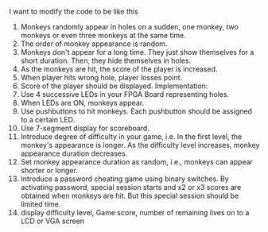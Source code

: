I want to modify the code to be like this
1. Monkeys randomly appear in holes on a sudden, one monkey, two monkeys or even three monkeys at the same time.
2. The order of monkey appearance is random.
3. Monkeys don't appear for a long time. They just show themselves for a short duration. Then, they hide themselves in holes.
4. As the monkeys are hit, the score of the player is increased.
5. When player hits wrong hole, player losses point.
6. Score of the player should be displayed.
Implementation:
1. Use 4 successive LEDs in your FPGA Board representing holes.
2. When LEDs are ON, monkeys appear.
3. Use pushbuttons to hit monkeys. Each pushbutton should be assigned to a certain LED.
4. Use 7-segment display for scoreboard.
5. Introduce degree of difficulty in your game, i.e. In the first level, the monkey's appearance is longer. As the difficulty level increases, monkey appearance duration decreases.
6. Set monkey appearance duration as random, i.e., monkeys can appear shorter or longer.
7. Introduce a password cheating game using binary switches. By activating password, special session starts and x2 or x3 scores are obtained when monkeys are hit. But this special session should be limited time.
8. display difficulty level, Game score, number of remaining lives on to a LCD or VGA screen
